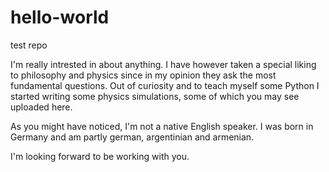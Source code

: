 # hello-world
test repo

I'm really intrested in about anything. I have however taken a special liking to philosophy and physics since in my opinion they ask the most fundamental questions. Out of curiosity and to teach myself some Python I started writing some physics simulations, some of which you may see uploaded here.

As you might have noticed, I'm not a native English speaker. I was born in Germany and am partly german, argentinian and armenian.

I'm looking forward to be working with you.
